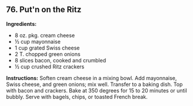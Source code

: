 ## 76. Put'n on the Ritz

**Ingredients:**
- 8 oz. pkg. cream cheese
- ½ cup mayonnaise
- 1 cup grated Swiss cheese
- 2 T. chopped green onions
- 8 slices bacon, cooked and crumbled
- ½ cup crushed Ritz crackers

**Instructions:**
Soften cream cheese in a mixing bowl. Add mayonnaise, Swiss cheese, and green onions; mix well. Transfer to a baking dish. Top with bacon and crackers. Bake at 350 degrees for 15 to 20 minutes or until bubbly. Serve with bagels, chips, or toasted French break.